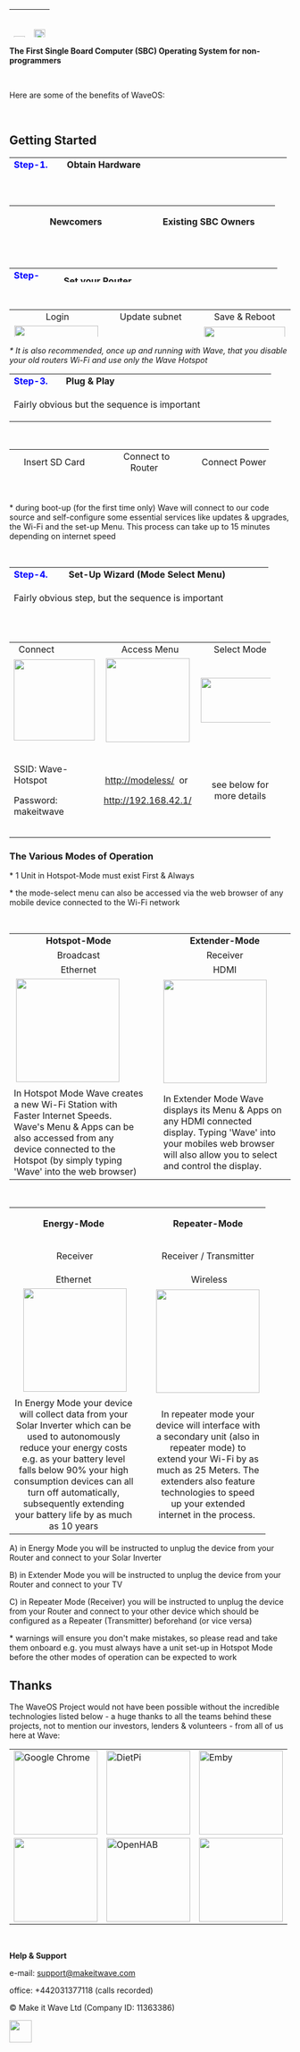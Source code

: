 <table style="height: 50px;" width="100%">
<tbody>
<tr>
<td style="width: 50%;">
<h1><img src="https://github.com/unclehowell/WaveOS/blob/master/modeless/features/multistep-menu/images/waveos%20logo.png?raw=true" alt="" width="100%" height="auto" /></h1>
</td>
<td style="width: 50%;"><img src="https://www.wiltronics.com.au/wp-content/uploads/pages/official-raspberry-pi-23-enclosure.jpg" alt="" width="100%" height="auto" /></td>
</tr>
</tbody>
</table>
<p><strong>The First Single Board Computer (SBC) Operating System for non-programmers</strong></p>
<p>&nbsp;</p>
<p style="text-align: left;">Here&nbsp;are some of the benefits of WaveOS:&nbsp;</p>
<table style="height: 1726px; width: 0px; float: left;">
<tbody>
<tr>
<td style="width: 268px; text-align: center;"><strong>Internet Speed Boosting</strong></td>
<td style="width: 268px; text-align: center;"><strong>Media Library</strong></td>
</tr>
<tr>
<td style="width: 268px; text-align: center;">Using the absolute latest technologies from <a href="https://pi-hole.net">PiHole</a>, <a href="https://squidproxy.org">Squid3</a> &amp; <a href="https://wiki.debian.org/Bind9">Bind9</a> to make your internet around x5 times faster</td>
<td style="width: 268px; text-align: center;">Todays most powerful Media Library is <a href="https://emby.media">Emby</a>, it turns your movies and music into your own personal Netflix. It even automatically locates subtitled &amp; audio in all languages</td>
</tr>
<tr>
<td style="width: 268px; text-align: center;"><img src="https://i0.wp.com/pi-hole.net/wp-content/uploads/2016/12/dashboard212.png?resize=525%2C336&amp;ssl=1" width="250" /></td>
<td style="width: 268px; text-align: center;"><img src="https://lh3.googleusercontent.com/HemYqsE8tkSnuLGd7Xil9QTtwpliOHG5-OQN5oYcA8sbWy0SYdZ2LWI9Jchknw4lDvRZmvVkCw=w640-h400-e365" width="250" /></td>
</tr>
<tr>
<td style="width: 268px;">&nbsp;</td>
<td style="width: 268px;">&nbsp;</td>
</tr>
<tr>
<td style="width: 268px; text-align: center;"><strong>Smart Home Control</strong></td>
<td style="width: 268px; text-align: center;"><strong>Cameras (IPCCTV)</strong></td>
</tr>
<tr>
<td style="width: 268px; text-align: center;">The cutting edge of smart home control from <a href="https://www.openhab.org">OpenHAB</a>. Gives users Wi-Fi control of everything&nbsp;surrounding them e.g. Air Conditioning, Lights, Locks etc</td>
<td style="width: 268px; text-align: center;">IP Cameras made very simple with <a href="https://github.com/ccrisan/motioneye/wiki">MotionEye</a>. This is by far the fastest and easiest solution, to get started with your IP Cameras</td>
</tr>
<tr>
<td style="width: 268px; text-align: center;"><img src="https://docs.openhab.org/addons/uis/habpanel/doc/images/habpanel_screenshot1.png" width="250" /></td>
<td style="width: 268px; text-align: center;"><img src="https://iu8cri.altervista.org/wp-content/uploads/2017/09/motioneye_3.png" width="250" /></td>
</tr>
<tr>
<td style="width: 268px;">&nbsp;</td>
<td style="width: 268px;">&nbsp;</td>
</tr>
<tr>
<td style="width: 268px; text-align: center;"><strong>Energy Monitoring</strong></td>
<td style="width: 268px; text-align: center;"><strong>HD IPTV(+ EPG)</strong></td>
</tr>
<tr>
<td style="width: 268px; text-align: center;"><a href="https://emoncms.org">EmonCMS</a> transforms the way we view &amp; manage our energy consumption/&nbsp; production, with sharp and visually stunning&nbsp;graphs</td>
<td style="width: 268px; text-align: center;">Since the Wave Hotspot boosts your internet speed so well, it's now possible to stream HD Satellite TV from any Country in the World with just 1Mbps of speed</td>
</tr>
<tr>
<td style="width: 268px; text-align: center;"><img src="https://emoncms.org/Modules/site/emoncms_front.png" width="250" /></td>
<td style="width: 268px; text-align: center;"><img src="http://i.imgur.com/Y07Lpwp.png" width="250" /></td>
</tr>
<tr>
<td style="width: 268px;">&nbsp;</td>
<td style="width: 268px;">&nbsp;</td>
</tr>
<tr>
<td style="width: 268px; text-align: center;"><strong>Display Mirroring</strong></td>
<td style="width: 268px; text-align: center;"><strong>Remote Access</strong></td>
</tr>
<tr>
<td style="width: 268px; text-align: center;">In 'Extender Mode' Wave can be displayed on multiple devices simultaniously, permitting one device to control other in any combination.</td>
<td style="width: 268px; text-align: center;">In 'Hotspot Mode' Wave has Remote Access - granting users unlimited access to a single dashboard which can monitor and control your entire home or business 24/7</td>
</tr>
<tr>
<td style="width: 268px; text-align: center;">&nbsp;<img src="https://thumb.ibb.co/mDDwNS/Screen_Mirroring.png" width="250" /></td>
<td style="width: 268px; text-align: center;"><img src="https://thumb.ibb.co/fRRNCS/remote_access.png" width="250" /></td>
</tr>
</tbody>
</table>
<p style="text-align: left;">&nbsp;</p>
<h2 id="mcetoc_1cb7lorjn1f" style="text-align: left;">Getting Started&nbsp;</h2>
<table style="height: 37px; width: 497px;">
<tbody>
<tr>
<td style="width: 77px;"><span style="color: #0000ff;"><strong>Step-1.</strong>&nbsp;&nbsp;</span></td>
<td style="width: 414px;">&nbsp;<strong>Obtain Hardware</strong></td>
</tr>
<tr>
<td style="width: 77px;" colspan="2">
<p>There's 4 great options to get you started, no matter what your situation or skillsets</p>
</td>
</tr>
</tbody>
</table>
<p>&nbsp;</p>
<table style="height: 63px; width: 476px;">
<tbody>
<tr>
<td style="width: 372px; text-align: center;" colspan="2">
<p><strong>Newcomers</strong></p>
</td>
<td style="width: 654px; text-align: center;" colspan="2">
<p><strong>Existing SBC Owners</strong></p>
</td>
</tr>
<tr>
<td style="width: 281.4px;">
<p style="text-align: center;"><strong>Option A</strong></p>
</td>
<td style="width: 90.6px; text-align: center;"><strong>Option B</strong></td>
<td style="width: 327px;">
<p style="text-align: center;"><strong style="text-align: center;">Option A</strong></p>
</td>
<td style="width: 327px;">
<p style="text-align: center;"><strong style="text-align: center;">Option B</strong><span style="text-align: center;">&nbsp;</span></p>
</td>
</tr>
<tr>
<td style="width: 281.4px;">
<p style="text-align: center;">Smart-Home Kit (x7 SBC's)</p>
</td>
<td style="width: 90.6px; text-align: center;">
<p>Single Unit&nbsp; (x1 SBC)</p>
</td>
<td style="width: 327px;">
<p style="text-align: center;">SD Only</p>
</td>
<td style="width: 327px;">
<p style="text-align: center;">WaveOS&nbsp; &nbsp;version 0.4</p>
</td>
</tr>
<tr>
<td style="width: 281.4px;">
<p style="text-align: center;">$600 USD</p>
</td>
<td style="width: 90.6px; text-align: center;">
<p>$125 USD</p>
</td>
<td style="width: 327px;">
<p style="text-align: center;">$50 USD</p>
</td>
<td style="width: 327px; text-align: center;">FREE</td>
</tr>
<tr>
<td style="width: 281.4px;">
<p style="text-align: center;"><img src="https://image.ibb.co/h45Hno/7_PIS.png" width="100" /></p>
</td>
<td style="width: 90.6px;">
<p style="text-align: center;"><a href="https://paypalme.com/makeitwave/125"><img src="https://thumb.ibb.co/nNTeRn/hotspot_only.png" width="100" /></a></p>
</td>
<td style="width: 327px; text-align: center;">
<p><img src="https://thumb.ibb.co/c28408/sd_card.png" width="85" /></p>
</td>
<td style="width: 327px; text-align: center;">
<p>&nbsp;</p>
<p><a href="https://mega.nz/#!YbpRgIKS!GEpuU9cKBb2Ef0SaEXsjgkXiZDcnIwBwt7lH-fQRA-A&quot;"><img src="http://icons.iconarchive.com/icons/dtafalonso/modern-xp/512/ModernXP-74-Software-Install-icon.png" width="65" /></a></p>
</td>
</tr>
<tr>
<td style="text-align: center;"><a href="https://paypal.me/makeitwave/600"><img src="https://rmchildren.org/wp-content/uploads/2014/12/Online-Ordering-Button.png" width="85" /></a></td>
<td style="text-align: center;">
<p><a href="https://paypal.me/makeitwave/125"><img src="https://rmchildren.org/wp-content/uploads/2014/12/Online-Ordering-Button.png" width="85" /></a></p>
</td>
<td style="text-align: center;"><a href="https://paypal.me/makeitwave/50"><img src="https://rmchildren.org/wp-content/uploads/2014/12/Online-Ordering-Button.png" width="85" /></a></td>
<td style="width: 327px; text-align: center;"><a href="https://mega.nz/#!0a4TgCzJ!uIMdWcIw7mlIHDW9Wmo7NC3sXgxjv4YvwP-Oq21kR88"><img src="http://www.iconsalot.com/asset/icons/smashicons/file-types/512/zip-icon.png" alt="" width="40" /></a>&nbsp;<a href="https://mega.nz/#!4aYSiJiS!S2VeWes_0SPgtxJD2yVxAYrVlQEsvFT_D1ft0Tt5As8"><img src="http://www.filetypes.ru/uploads/ext/2933.png" width="39" height="39" /></a></td>
</tr>
<tr>
<td style="width: 372px;" colspan="2">
<p style="text-align: center;">Wave must be hosted on a Single Board Computer (SBC), so you should order one before proceeding</p>
<p style="text-align: center;">A pack of 7 is the recommended number of units for the ultimate WaveOS smart home experience.&nbsp;&nbsp;</p>
<p style="text-align: center;">e.g. connect 1 onto your router (mandatory) and the remainder onto devices you wish to monitor &amp; control e.g. TV's/ Solar Inverter. Two can also pair together to extend Wi-Fi</p>
<p style="text-align: center;">*<em> all cables, PSU &amp; WaveOS pre-installer SD Cards included</em></p>
</td>
<td style="width: 327px; text-align: center;">Plug &amp; Play&nbsp;<em>(skip the manual installation process)</em></td>
<td style="width: 327px; text-align: center;">
<p>use&nbsp;<a href="https://sourceforge.net/projects/win32diskimager/" target="_blank" rel="noopener">Win32 DiskImager</a>&nbsp;to burn WaveOS to your Micro SD Card</p>
</td>
</tr>
</tbody>
</table>
<p id="mcetoc_1cb7lorjn1f">&nbsp;</p>
<table style="height: 25px; width: 480px;">
<tbody>
<tr>
<td style="width: 70.2px;"><span style="color: #0000ff;"><strong>Step-2.</strong>&nbsp;</span>&nbsp;</td>
<td style="width: 396.8px;">&nbsp;<strong>Set&nbsp;your Router&nbsp;</strong></td>
</tr>
<tr>
<td style="width: 70.2px;" colspan="2">
<p>WaveOS currently requires you to adjust a setting on your routers subnet e.g. Gateway and DHCP IP. We are working to eliminate this step in later versions of Wave, but for now it's mandatory</p>
</td>
</tr>
</tbody>
</table>
<p>&nbsp;</p>
<table style="height: 49px;" width="485">
<tbody>
<tr>
<td style="width: 154.4px; text-align: center;">&nbsp;Login</td>
<td style="width: 155.2px; text-align: center;">Update subnet</td>
<td style="width: 155.2px; text-align: center;">Save &amp; Reboot</td>
</tr>
<tr>
<td style="width: 154.4px; text-align: center;"><img src="https://thumbs.dreamstime.com/z/perspective-secure-web-site-browser-address-bar-illustration-www-cursor-pointing-blank-space-30863206.jpg" alt="" width="150" /></td>
<td style="width: 155.2px; text-align: center;"><img src="https://assets.pcmag.com/media/images/509537-03-access-your-wifi-router.jpg?thumb=y" alt="" width="155" height="97" /></td>
<td style="width: 155.2px; text-align: center;"><img src="https://encrypted-tbn0.gstatic.com/images?q=tbn:ANd9GcRwtjngMAUCFAGnzjW8TpjE58IFeU4lre0zgAH5FrfeCkwGNNgp" alt="" width="145" /></td>
</tr>
<tr>
<td style="width: 154.4px; text-align: center;">
<p>Enter your router IP into the address bar to access its menu</p>
<p><a href="https://www.linksys.com/us/support-article?articleNum=132891">How-to-Guide</a></p>
</td>
<td style="width: 155.2px; text-align: center;">
<p>Gateway: 10.0.0.1</p>
<p>DHCP: 10.0.0.2 - 10.0.0.254</p>
<p><a href="https://support.google.com/wifi/answer/7571856?hl=en" target="_blank" rel="noopener">How-to Guide</a></p>
</td>
<td style="width: 155.2px; text-align: center;">
<p>The LED indicator will say when the reboot has completed</p>
</td>
</tr>
</tbody>
</table>
<p><em>* It is also recommended, once up and running with Wave, that you disable your old routers Wi-Fi and use only the Wave Hotspot</em></p>
<table style="width: 469px;">
<tbody>
<tr>
<td style="width: 74.8px;"><span style="color: #0000ff;"><strong>Step-3.</strong>&nbsp;</span>&nbsp;</td>
<td style="width: 387.2px;">&nbsp;<strong>Plug &amp; Play</strong></td>
</tr>
<tr>
<td style="width: 462px;" colspan="2">
<p>Fairly obvious but the sequence is important</p>
</td>
</tr>
</tbody>
</table>
<p>&nbsp;</p>
<table style="height: 49px; width: 465px;">
<tbody>
<tr>
<td style="width: 158.4px; text-align: center;">Insert SD Card</td>
<td style="width: 143.2px; text-align: center;">&nbsp; Connect to Router</td>
<td style="width: 143.2px; text-align: center;">Connect Power</td>
</tr>
<tr>
<td style="width: 158.4px;"><img src="https://sudodblog.files.wordpress.com/2014/07/pi-sd-3.jpg" alt="" width="145" /></td>
<td style="width: 143.2px;"><img src="https://www.openmediacentre.com.au/fileadmin/user_upload/raspberry_pi_router.jpg" width="145" /></td>
<td style="width: 143.2px;"><img src="http://iuniker.com/Uploads/Products/20171110/5a0543fa71858.jpg" alt="" width="145" /></td>
</tr>
<tr>
<td style="width: 158.4px; text-align: center;">Insert the WaveOS Micro SD Card into the SBC Device</td>
<td style="width: 143.2px; text-align: center;"><span style="text-align: start;">&nbsp;Connect your device to your Wi-Fi Router with the ethernet cable.</span></td>
<td style="width: 143.2px; text-align: center;">Power up the device&nbsp;</td>
</tr>
</tbody>
</table>
<p>&nbsp;</p>
<p>* during boot-up (for the first time only) Wave will connect to our code source and self-configure some essential services like updates &amp; upgrades, the Wi-Fi and the set-up Menu. This process can take up to 15 minutes depending on internet speed</p>
<p>&nbsp;</p>
<table style="width: 464px; height: 85px;">
<tbody>
<tr>
<td style="width: 79.8px;"><span style="color: #0000ff;"><strong>Step-4.</strong>&nbsp;&nbsp;</span></td>
<td style="width: 372.2px;">&nbsp;<strong>Set-Up Wizard (Mode Select Menu)</strong></td>
</tr>
<tr>
<td style="width: 452px;" colspan="2">
<p>Fairly obvious step, but the sequence is important</p>
</td>
</tr>
</tbody>
</table>
<p>&nbsp;</p>
<table style="width: 468.2px;">
<tbody>
<tr>
<td style="width: 169px;">&nbsp; Connect</td>
<td style="width: 169px; text-align: center;">&nbsp; Access Menu</td>
<td style="width: 112.2px; text-align: center;">Select Mode</td>
</tr>
<tr>
<td style="width: 169px; text-align: center;"><img src="https://www.androidcentral.com/sites/androidcentral.com/files/styles/xlarge/public/article_images/2016/08/s7-wifi-settings-04.jpg?itok=eEoG8Ssq" alt="" width="145" /></td>
<td style="width: 169px; text-align: center;"><img src="https://thumbs.dreamstime.com/z/perspective-secure-web-site-browser-address-bar-illustration-www-cursor-pointing-blank-space-30863206.jpg" width="150" /></td>
<td style="width: 112.2px;"><img src="https://preview.ibb.co/hwMTay/IMG_20180524_WA0002.jpg" alt="" width="142" height="80" /></td>
</tr>
<tr>
<td style="width: 169px; text-align: center;">
<p style="text-align: left;">SSID: Wave-Hotspot</p>
<p style="text-align: left;">Password: makeitwave</p>
</td>
<td style="width: 169px; text-align: center;">
<p>&nbsp;</p>
<p><a href="http://modeless/">http://modeless/</a>&nbsp; or&nbsp;</p>
<p><a href="http://192.168.42.1/">http://192.168.42.1/</a></p>
<p>&nbsp;</p>
</td>
<td style="width: 112.2px; text-align: center;">see below for more details</td>
</tr>
</tbody>
</table>
<h3><strong>The Various Modes of Operation</strong></h3>
<p>* 1 Unit in Hotspot-Mode must exist First &amp; Always</p>
<p>* the mode-select menu can also be accessed via the web browser of any mobile device connected to the Wi-Fi network</p>
<p>&nbsp;</p>
<table>
<tbody>
<tr>
<td style="text-align: center;"><strong><a>Hotspot-Mode</a></strong></td>
<td style="text-align: center;">&nbsp;</td>
<td style="text-align: center;"><strong><a>Extender-Mode</a></strong></td>
</tr>
<tr>
<td style="text-align: center;">Broadcast</td>
<td style="text-align: center;">&nbsp;</td>
<td style="text-align: center;">Receiver</td>
</tr>
<tr>
<td style="text-align: center;">Ethernet</td>
<td style="text-align: center;">&nbsp;</td>
<td style="text-align: center;">HDMI</td>
</tr>
<tr>
<td>&nbsp;<img src="https://thumb.ibb.co/ginj97/mode_1.png" width="185" /></td>
<td>&nbsp;</td>
<td><img src="https://thumb.ibb.co/iw6i2S/mode_2.png" width="185" /></td>
</tr>
<tr>
<td>In Hotspot Mode Wave creates a new Wi-Fi Station with Faster Internet Speeds. Wave's Menu &amp; Apps can be also accessed from any device connected to the Hotspot (by simply typing 'Wave' into the web browser)</td>
<td>&nbsp;</td>
<td>In Extender Mode Wave displays its Menu &amp; Apps on any HDMI connected display. Typing 'Wave' into your mobiles web browser will also allow you to select and control the display.</td>
</tr>
</tbody>
</table>
<p>&nbsp;</p>
<table style="width: 459px;">
<tbody>
<tr>
<td style="width: 254.8px;">
<p style="text-align: center;"><strong><a>Energy-Mode</a></strong></p>
</td>
<td style="text-align: center; width: 10px;">&nbsp;</td>
<td style="text-align: center; width: 199px;"><strong><a>Repeater-Mode</a></strong></td>
</tr>
<tr style="text-align: center;">
<td style="width: 254.8px;">
<p>&nbsp;Receiver</p>
</td>
<td style="width: 10px;">&nbsp;</td>
<td style="width: 199px;">Receiver / Transmitter</td>
</tr>
<tr>
<td style="text-align: center; width: 254.8px;">Ethernet</td>
<td style="text-align: center; width: 10px;">&nbsp;</td>
<td style="text-align: center; width: 199px;">&nbsp;Wireless</td>
</tr>
<tr>
<td style="text-align: center; width: 254.8px;">&nbsp;<img src="https://image.ibb.co/mCwTay/inverter_mode.png" width="185" /></td>
<td style="text-align: center; width: 10px;">&nbsp;</td>
<td style="text-align: center; width: 199px;"><img src="https://image.ibb.co/jNSWTJ/repeater_mode.png" width="185" /></td>
</tr>
<tr>
<td style="text-align: center; width: 254.8px;">In Energy Mode your device will collect data from your Solar Inverter which can be used to autonomously reduce your energy costs e.g. as your battery level falls below 90% your high consumption devices can all turn off automatically, subsequently extending your battery life by as much as 10 years</td>
<td style="text-align: center; width: 10px;">&nbsp;</td>
<td style="text-align: center; width: 199px;">In repeater mode your device will interface with a secondary unit (also in repeater mode) to extend your Wi-Fi by as much as 25 Meters. The extenders also feature technologies to speed up your extended internet in the process.&nbsp;</td>
</tr>
</tbody>
</table>
<p>A) in Energy Mode you will be instructed to unplug the device from your Router and connect to your Solar Inverter&nbsp;</p>
<p>B) in Extender Mode you will be instructed to unplug the device from your Router and connect to your TV</p>
<p>C) in Repeater Mode (Receiver) you will be instructed to unplug the device from your Router and connect to your other device which should be configured as a Repeater (Transmitter) beforehand (or vice versa)</p>
<p>* warnings will ensure you don't make mistakes, so please read and take them onboard e.g. you must always have a unit set-up in Hotspot Mode before the other modes of operation can be expected to work&nbsp;</p>
<h2><strong>Thanks</strong></h2>
<p>The WaveOS Project would not have been possible without the incredible technologies listed below - a huge thanks to all the teams behind these projects, not to mention our investors, lenders &amp; volunteers - from all of us here at Wave:</p>
<table>
<tbody>
<tr>
<td><a title="Google Chrome Browser" href="https://www.google.com/chrome/" target="_blank" rel="noopener"><img src="https://image.ibb.co/d2ONky/chrome.png" alt="Google Chrome" width="150" /></a></td>
<td><a title="DietPi" href="https://dietpi.com" target="_blank" rel="noopener"><img src="https://image.ibb.co/nP74yJ/dietpi.png" alt="DietPi" width="150" /></a></td>
<td><a title="Emby" href="https://emby.media" target="_blank" rel="noopener"><img src="https://image.ibb.co/h2R8Qy/emby.png" alt="Emby" width="150" /></a></td>
</tr>
<tr>
<td><a title="Linux" href="https://www.linuxfoundation.org" target="_blank" rel="noopener"><img src="https://image.ibb.co/ffTcJJ/linux.png" alt="" width="150" /></a></td>
<td><a title="OpenHAB" href="https://www.openhab.org" target="_blank" rel="noopener"><img src="https://image.ibb.co/mzK6Cd/openhab.png" alt="OpenHAB" width="150" /></a></td>
<td><a href="https://emoncms.org" target="_blank" rel="noopener"><img src="https://image.ibb.co/b4esJJ/emoncms.png" alt="" width="150" /></a></td>
</tr>
</tbody>
</table>
<p>&nbsp;</p>
<p><strong>Help &amp; Support</strong></p>
<p>e-mail:&nbsp;<a href="mailto:hywelapbuckler@gmail.com">support@makeitwave.com</a></p>
<p>office: +442031377118 (calls recorded)</p>
<p>&copy; Make it Wave Ltd (Company ID: 11363386)</p>
<p><a href="https://www.facebook.com/makeitwave/"> <img src="https://www.shareicon.net/download/2015/06/01/47311_facebook_350x350.png" width="40px" height="40px" /> </a></p>
